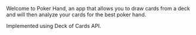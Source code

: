 Welcome to Poker Hand, an app that allows you to draw cards from a deck and will then analyze your cards for the best poker hand.

Implemented using Deck of Cards API.


